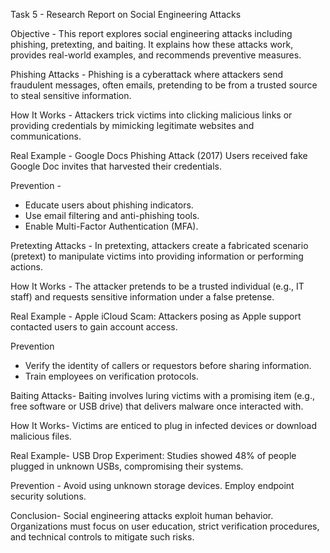 Task 5 - Research Report on Social Engineering Attacks

Objective -
This report explores social engineering attacks including phishing, pretexting, and baiting. It explains how these attacks work, provides real-world examples, and recommends preventive measures.

Phishing Attacks -
Phishing is a cyberattack where attackers send fraudulent messages, often emails, pretending to be from a trusted source to steal sensitive information.

How It Works -
Attackers trick victims into clicking malicious links or providing credentials by mimicking legitimate websites and communications.

Real Example -
Google Docs Phishing Attack (2017) Users received fake Google Doc invites that harvested their credentials.

 Prevention -
- Educate users about phishing indicators.
- Use email filtering and anti-phishing tools.
- Enable Multi-Factor Authentication (MFA).

Pretexting Attacks -
In pretexting, attackers create a fabricated scenario (pretext) to manipulate victims into providing information or performing actions.

How It Works -
The attacker pretends to be a trusted individual (e.g., IT staff) and requests sensitive information under a false pretense.

Real Example -
Apple iCloud Scam: Attackers posing as Apple support contacted users to gain account access.

Prevention
- Verify the identity of callers or requestors before sharing information.
- Train employees on verification protocols.

Baiting Attacks-
Baiting involves luring victims with a promising item (e.g., free software or USB drive) that delivers malware once interacted with.

How It Works-
Victims are enticed to plug in infected devices or download malicious files.

Real Example-
USB Drop Experiment: Studies showed 48% of people plugged in unknown USBs, compromising their systems.

Prevention -
Avoid using unknown storage devices.
Employ endpoint security solutions.

Conclusion-
Social engineering attacks exploit human behavior. Organizations must focus on user education, strict verification procedures, and technical controls to mitigate such risks.

